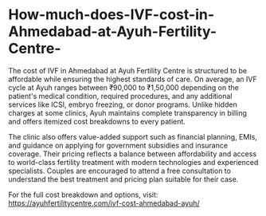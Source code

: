 # How-much-does-IVF-cost-in-Ahmedabad-at-Ayuh-Fertility-Centre-

The cost of IVF in Ahmedabad at Ayuh Fertility Centre is structured to be affordable while ensuring the highest standards of care. On average, an IVF cycle at Ayuh ranges between ₹90,000 to ₹1,50,000 depending on the patient's medical condition, required procedures, and any additional services like ICSI, embryo freezing, or donor programs. Unlike hidden charges at some clinics, Ayuh maintains complete transparency in billing and offers itemized cost breakdowns to every patient.

The clinic also offers value-added support such as financial planning, EMIs, and guidance on applying for government subsidies and insurance coverage. Their pricing reflects a balance between affordability and access to world-class fertility treatment with modern technologies and experienced specialists. Couples are encouraged to attend a free consultation to understand the best treatment and pricing plan suitable for their case.

For the full cost breakdown and options, visit:
https://ayuhfertilitycentre.com/ivf-cost-ahmedabad-ayuh/

